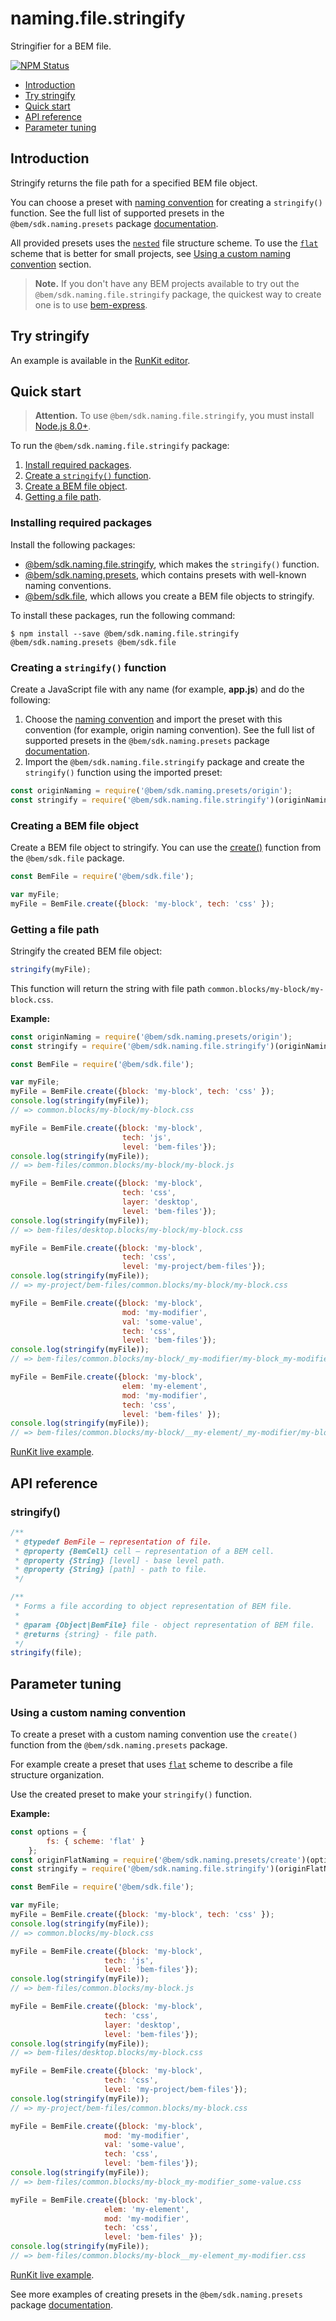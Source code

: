# naming.file.stringify

Stringifier for a BEM file.

[![NPM Status][npm-img]][npm]

[npm]:          https://www.npmjs.org/package/@bem/sdk.naming.file.stringify
[npm-img]:      https://img.shields.io/npm/v/@bem/sdk.naming.file.stringify.svg

* [Introduction](#introduction)
* [Try stringify](#try-stringify)
* [Quick start](#quick-start)
* [API reference](#api-reference)
* [Parameter tuning](#parameter-tuning)

## Introduction

Stringify returns the file path for a specified BEM file object.

You can choose a preset with [naming convention](https://en.bem.info/methodology/naming-convention/) for creating a `stringify()` function. See the full list of supported presets in the `@bem/sdk.naming.presets` package [documentation](https://github.com/bem/bem-sdk/tree/master/packages/naming.presets#naming-conventions).

All provided presets uses the [`nested`](https://en.bem.info/methodology/filestructure/#nested) file structure scheme. To use the [`flat`](https://en.bem.info/methodology/filestructure/#flat) scheme that is better for small projects, see [Using a custom naming convention](#using-a-custom-naming-convention) section.

> **Note.** If you don't have any BEM projects available to try out the `@bem/sdk.naming.file.stringify` package, the quickest way to create one is to use [bem-express](https://github.com/bem/bem-express).

## Try stringify

An example is available in the [RunKit editor](https://runkit.com/migs911/how-bem-sdk-naming-file-stringify-works).

## Quick start

> **Attention.** To use `@bem/sdk.naming.file.stringify`, you must install [Node.js 8.0+](https://nodejs.org/en/download/).

To run the `@bem/sdk.naming.file.stringify` package:

1. [Install required packages](#installing-required-packages).
2. [Create a `stringify()` function](#creating-a-stringify-function).
3. [Create a BEM file object](#creating-a-bem-file-object).
4. [Getting a file path](#getting-a-file-path).

### Installing required packages

Install the following packages:

* [@bem/sdk.naming.file.stringify](https://www.npmjs.org/package/@bem/sdk.naming.file.stringify), which makes the `stringify()` function.
* [@bem/sdk.naming.presets](https://www.npmjs.com/package/@bem/sdk.naming.presets), which contains presets with well-known naming conventions.
* [@bem/sdk.file](https://www.npmjs.com/package/@bem/sdk.file), which allows you create a BEM file objects to stringify.

To install these packages, run the following command:

```
$ npm install --save @bem/sdk.naming.file.stringify @bem/sdk.naming.presets @bem/sdk.file
```

### Creating a `stringify()` function

Create a JavaScript file with any name (for example, **app.js**) and do the following:

1. Choose the [naming convention](https://bem.info/methodology/naming-convention/) and import the preset with this convention (for example, origin naming convention).
    See the full list of supported presets in the `@bem/sdk.naming.presets` package [documentation](https://github.com/bem/bem-sdk/tree/master/packages/naming.presets#naming-conventions).
1. Import the `@bem/sdk.naming.file.stringify` package and create the `stringify()` function using the imported preset:

```js
const originNaming = require('@bem/sdk.naming.presets/origin');
const stringify = require('@bem/sdk.naming.file.stringify')(originNaming);
```

### Creating a BEM file object

Create a BEM file object to stringify. You can use the [create()](https://github.com/bem/bem-sdk/tree/master/packages/file#createobject) function from the `@bem/sdk.file` package.

```js
const BemFile = require('@bem/sdk.file');

var myFile;
myFile = BemFile.create({block: 'my-block', tech: 'css' });
```

### Getting a file path

Stringify the created BEM file object:

```js
stringify(myFile);
```

This function will return the string with file path `common.blocks/my-block/my-block.css`.

**Example:**

```js
const originNaming = require('@bem/sdk.naming.presets/origin');
const stringify = require('@bem/sdk.naming.file.stringify')(originNaming);

const BemFile = require('@bem/sdk.file');

var myFile;
myFile = BemFile.create({block: 'my-block', tech: 'css' });
console.log(stringify(myFile));
// => common.blocks/my-block/my-block.css

myFile = BemFile.create({block: 'my-block',
                         tech: 'js',
                         level: 'bem-files'});
console.log(stringify(myFile));
// => bem-files/common.blocks/my-block/my-block.js

myFile = BemFile.create({block: 'my-block',
                         tech: 'css',
                         layer: 'desktop',
                         level: 'bem-files'});
console.log(stringify(myFile));
// => bem-files/desktop.blocks/my-block/my-block.css

myFile = BemFile.create({block: 'my-block',
                         tech: 'css',
                         level: 'my-project/bem-files'});
console.log(stringify(myFile));
// => my-project/bem-files/common.blocks/my-block/my-block.css

myFile = BemFile.create({block: 'my-block',
                         mod: 'my-modifier',
                         val: 'some-value',
                         tech: 'css',
                         level: 'bem-files'});
console.log(stringify(myFile));
// => bem-files/common.blocks/my-block/_my-modifier/my-block_my-modifier_some-value.css

myFile = BemFile.create({block: 'my-block',
                         elem: 'my-element',
                         mod: 'my-modifier',
                         tech: 'css',
                         level: 'bem-files' });
console.log(stringify(myFile));
// => bem-files/common.blocks/my-block/__my-element/_my-modifier/my-block__my-element_my-modifier.css
```

[RunKit live example](https://runkit.com/migs911/naming-file-stringify-using-origin-convention).

## API reference

### stringify()

```js
/**
 * @typedef BemFile — representation of file.
 * @property {BemCell} cell — representation of a BEM cell.
 * @property {String} [level] - base level path.
 * @property {String} [path] - path to file.
 */

/**
 * Forms a file according to object representation of BEM file.
 *
 * @param {Object|BemFile} file - object representation of BEM file.
 * @returns {string} - file path.
 */
stringify(file);
```

## Parameter tuning

### Using a custom naming convention

To create a preset with a custom naming convention use the `create()` function from the `@bem/sdk.naming.presets` package.

For example create a preset that uses [`flat`](https://en.bem.info/methodology/filestructure/#flat) scheme to describe a file structure organization.

Use the created preset to make your `stringify()` function.

**Example:**

```js
const options = {
        fs: { scheme: 'flat' }
    };
const originFlatNaming = require('@bem/sdk.naming.presets/create')(options);
const stringify = require('@bem/sdk.naming.file.stringify')(originFlatNaming);

const BemFile = require('@bem/sdk.file');

var myFile;
myFile = BemFile.create({block: 'my-block', tech: 'css' });
console.log(stringify(myFile));
// => common.blocks/my-block.css

myFile = BemFile.create({block: 'my-block',
                     tech: 'js',
                     level: 'bem-files'});
console.log(stringify(myFile));
// => bem-files/common.blocks/my-block.js

myFile = BemFile.create({block: 'my-block',
                     tech: 'css',
                     layer: 'desktop',
                     level: 'bem-files'});
console.log(stringify(myFile));
// => bem-files/desktop.blocks/my-block.css

myFile = BemFile.create({block: 'my-block',
                     tech: 'css',
                     level: 'my-project/bem-files'});
console.log(stringify(myFile));
// => my-project/bem-files/common.blocks/my-block.css

myFile = BemFile.create({block: 'my-block',
                     mod: 'my-modifier',
                     val: 'some-value',
                     tech: 'css',
                     level: 'bem-files'});
console.log(stringify(myFile));
// => bem-files/common.blocks/my-block_my-modifier_some-value.css

myFile = BemFile.create({block: 'my-block',
                     elem: 'my-element',
                     mod: 'my-modifier',
                     tech: 'css',
                     level: 'bem-files' });
console.log(stringify(myFile));
// => bem-files/common.blocks/my-block__my-element_my-modifier.css
```

[RunKit live example](https://runkit.com/migs911/naming-file-stringify-stringify-using-a-custom-naming-convention).

See more examples of creating presets in the `@bem/sdk.naming.presets` package [documentation](https://github.com/bem/bem-sdk/tree/master/packages/naming.presets).